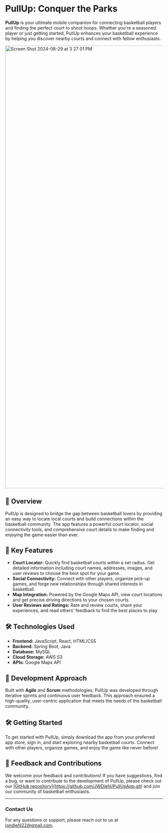 # PullUp: Conquer the Parks

**PullUp** is your ultimate mobile companion for connecting basketball players and finding the perfect court to shoot hoops. Whether you're a seasoned player or just getting started, PullUp enhances your basketball experience by helping you discover nearby courts and connect with fellow enthusiasts.

<img width="1416" alt="Screen Shot 2024-08-29 at 3 27 01 PM" src="https://github.com/user-attachments/assets/73794b05-2d8a-4605-9712-93d7651da4f7">

## 📍 **Overview**

PullUp is designed to bridge the gap between basketball lovers by providing an easy way to locate local courts and build connections within the basketball community. The app features a powerful court locator, social connectivity tools, and comprehensive court details to make finding and enjoying the game easier than ever.

## 🔑 **Key Features**

- **Court Locator:** Quickly find basketball courts within a set radius. Get detailed information including court names, addresses, images, and user reviews to choose the best spot for your game.
- **Social Connectivity:** Connect with other players, organize pick-up games, and forge new relationships through shared interests in basketball.
- **Map Integration:** Powered by the Google Maps API, view court locations and get precise driving directions to your chosen courts.
- **User Reviews and Ratings:** Rate and review courts, share your experiences, and read others' feedback to find the best places to play.

## 🛠️ **Technologies Used**

- **Frontend:** JavaScript, React, HTML/CSS
- **Backend:** Spring Boot, Java
- **Database:** MySQL
- **Cloud Storage:** AWS S3
- **APIs:** Google Maps API

## 🚀 **Development Approach**

Built with **Agile** and **Scrum** methodologies, PullUp was developed through iterative sprints and continuous user feedback. This approach ensured a high-quality, user-centric application that meets the needs of the basketball community.

## 🛠️ **Getting Started**

To get started with PullUp, simply download the app from your preferred app store, sign in, and start exploring nearby basketball courts. Connect with other players, organize games, and enjoy the game like never before!

## 💬 **Feedback and Contributions**

We welcome your feedback and contributions! If you have suggestions, find a bug, or want to contribute to the development of PullUp, please check out our [[GitHub repository](#)](https://github.com/JWDiehl/PullUpApp.git) and join our community of basketball enthusiasts.

---

### **Contact Us**

For any questions or support, please reach out to us at [jondiehl22@gmail.com](mailto:jondiehl22@gmail.com).
